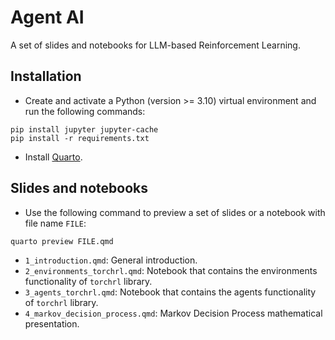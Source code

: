 # Agent AI

A set of slides and notebooks for LLM-based Reinforcement Learning.

## Installation

- Create and activate a Python (version >= 3.10) virtual environment and run the following commands:

```shell
pip install jupyter jupyter-cache
pip install -r requirements.txt
```

- Install [Quarto](https://quarto.org/).

## Slides and notebooks

- Use the following command to preview a set of slides or a notebook with file name `FILE`:

```shell
quarto preview FILE.qmd
```

- `1_introduction.qmd`: General introduction.
- `2_environments_torchrl.qmd`: Notebook that contains the environments functionality of `torchrl` library.
- `3_agents_torchrl.qmd`: Notebook that contains the agents functionality of `torchrl` library.
- `4_markov_decision_process.qmd`: Markov Decision Process mathematical presentation.
